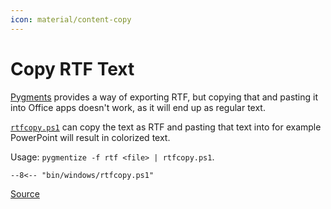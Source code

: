 ```yaml
---
icon: material/content-copy
---
```


# Copy RTF Text

[Pygments](https://pygments.org/) provides a way of exporting RTF, but copying that and pasting it into Office apps doesn't work, as it will end up as regular text.

[`rtfcopy.ps1`][source] can copy the text as RTF and pasting that text into for example PowerPoint will result in colorized text.

Usage: `pygmentize -f rtf <file> | rtfcopy.ps1`.

```pwsh linenums="1" title="bin/windows/rtfcopy.ps1"
--8<-- "bin/windows/rtfcopy.ps1"
```

[Source][source]

[source]: https://github.com/Nerixyz/scripts/blob/main/scripts/bin/windows/rtfcopy.ps1
